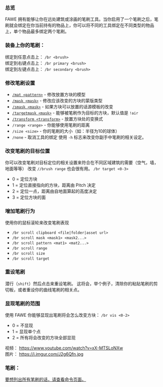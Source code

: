 ### 总览
FAWE 拥有能够让你在远处建筑或涂画的笔刷工具。当你启用了一个笔刷之后，笔刷就会绑定在你当前持有的物品上，你可以将不同的工具绑定在不同类型的物品上，单个物品最多绑定两个笔刷。

### 装备上你的笔刷：
绑定到任意点击上：
`/br <brush>`        
绑定到右键点击上：
`/br primary <brush>`    
绑定到左键点击上：
`/br secondary <brush>`    

### 修改笔刷设置
 - [`/mat <pattern>`](/WorldEdit-and-FAWE-patterns.md) - 修改放置方块的模型
 - [`/mask <mask>`](/WorldEdit---FAWE-mask-list.md) - 修改应该改变的方块的蒙版类型
 - [`/smask <mask>`](/WorldEdit---FAWE-mask-list.md) - 如果方块可以放置的话源模板的改变
 - [`/targetmask <mask>`](/WorldEdit---FAWE-mask-list.md) - 能够被笔刷作为目标的方块，默认值是 `!air`     
 - [`/transform <transform>`](/Transforms.md) - 放置方块处的变换式
 - `/range <range>` - 你能够使用笔刷的距离
 - `/size <size>` - 你的笔刷的大小（如：半径为10的球体）    
 - `/none` - 取消工具的绑定
使用 `-h` 标志来改变你副手中笔刷的相关设定。

### 改变笔刷的目标位置
你可以改变笔刷对目标定位的相关设置来符合在不同区域建筑的需要（空气，墙，地面等等）
改变 `//brush range` 也会很有用。 
`/br target <0-3>`      
 - 0 = 定位方块
 - 1 = 定位直接指向的方块，距离由 Pitch 决定
 - 2 = 定位一点，距离由自地面算起的高度决定
 - 3 = 定位方块的面

### 增加笔刷行为
使用你的鼠标滚轮来改变笔刷表现
 - `/br scroll clipboard <file|folder|asset url>`      
 - `/br scroll mask <mask1> <mask2...>`      
 - `/br scroll pattern <mat1> <mat2...>`      
 - `/br scroll range`      
 - `/br scroll size`      
 - `/br scroll target`      

### 重设笔刷
潜行（`shift`）然后点击来重设笔刷。
这将会，举个例子，清除你的粘贴笔刷的剪切板，或者重设你的曲线笔刷的相关点。

### 显现笔刷的范围
使用 FAWE 你能够显现出笔刷将会怎么改变方块：
`/br vis <0-2>`    
 - 0 = 不显现
 - 1 = 显现单个点
 - 2 = 所有将会改变的方块全部显现    

视频： https://www.youtube.com/watch?v=xX-MTSLoNXw    
图片： https://i.imgur.com/J2g6Qfn.jpg    

### 笔刷：
[要想列出所有笔刷的话，请查看命令页面。](/Commands.md#brush-commands-)